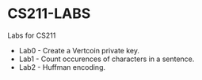 # CS211-LABS
Labs for CS211
* Lab0 - Create a Vertcoin private key.
* Lab1 - Count occurences of characters in a sentence.
* Lab2 - Huffman encoding.